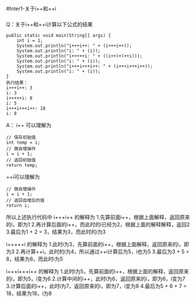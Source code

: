 #Inter1-关于i++和++i


###
Q：关于i++和++i计算以下公式的结果

```
public static void main(String[] args) {
    int i = 1;
    System.out.println("i+++i++: " + (i+++i++));
    System.out.println("i: " + (i));
    System.out.println("i+++++i: " + ((i++)+(++i)));
    System.out.println("i: " + (i));
    System.out.println("i+++i+++i++: " + (i+++i+++i++));
    System.out.println("i: " + (i));
}
执行结果：
i+++i++: 3
i: 3
i+++++i: 8
i: 5
i+++i+++i++: 18
i: 8
```
A：
i++ 可以理解为
```
// 保存初始值
int temp = i;
// 做自增操作
i = i + 1;
// 返回初始值
return temp;
```

++i可以理解为
```
// 做自增操作
i = i + 1;
// 返回自增后的值
return i;
```

所以上述执行代码中
i+++i++ 的解释为
1.先算前面i++，根据上面解释，返回原来的i，即为1
2.再计算后面的i++，而此时的i已经为2，根据上面的解释解释，返回2
3.最后为1 + 2 = 3，结果为3，而此时的i为3

i+++++i 的解释为
1.此时i为3，先算前面的i++，根据上面解释，返回原来的i，即为3
2.再计算++i，此时的i为4，所以通过++i计算后为5，i也为5
3.最后为3 + 5 = 8，结果为8，而此时i为5

i+++i+++i++ 的解释为
1.此时i为5，先算前面的i++，根据上面的解释，返回原来的i，即为5，i变为6
2.计算中间的i++，此时i为6，返回原来的i，即为6，i变为7
3.计算后面的i++，此时i为7，返回原来的i，即为7，i变为8
4.最后为5 + 6 + 7 = 18，结果为18，i为8
